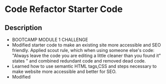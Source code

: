 # 


# Code Refactor Starter Code

## Description

- BOOTCAMP MODULE 1 CHALLENGE 
- Modified starter code to make an existing site more accessible and SEO friendly.  Applied scout rule, which when using someone else's code:   "Always leave the code you are editing a little cleaner than you found it"
states " and combined redundant code and removed dead code.
- Learned how to use semantic HTML tags,CSS and steps necessary to make website more accessible and better for SEO.
- Modified <title> to be descriptive for SEO and accessibility
- Added <alt> tag to all images for accessibility

* By taking the provided codebase and refactoring it to make it accessible. I implemented the cardinal rule when working with someone else's code: 
## Installation

-  To view project navigate to https://rmburgos.github.io/module1_challenge/

## Usage

![module1_challenge](https://github.com/rmburgos/module1_challenge/assets/97217944/acddd053-b5c3-42ff-b7e7-38691b86252a)

## Built With
* CSS
* HTML

## Credits

- This project used starter code provided by the instructors of the Rice University Coding Bootcamp
- Starter code contributors:
- Xander Rapstine
- [reference text]: https://github.com/Xandromus
- [reference text]: http://www.rapstine.com
- George Yoo
- [reference text]: https://github.com/Georgeyoo [reference text]:
- https://www.linkedin.com/in/george-yoo/

[reference text]: https://github.com/coding-boot-camp/urban-octo-telegram

- Used tutorial listed below for instructions:
(https://bootcampspot.instructure.com/courses/6708/assignments/80706?module_item_id=1263985)

## License

Distributed under the MIT License. See LICENSE.txt for more information.



